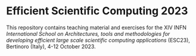 # Efficient Scientific Computing 2023

This repository contains teaching material and exercises for the XIV INFN
*International School on Architectures, tools and methodologies for developing
efficient large scale scientific computing applications* (ESC23), Bertinoro
(Italy), 4-12 October 2023.
